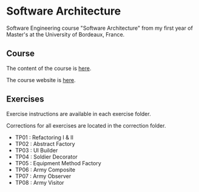 # Software Architecture

Software Engineering course "Software Architecture" from my first year of Master's at the University of Bordeaux, France.

## Course

The content of the course is [here](https://github.com/maphdev/M1_Software_Architecture/blob/master/Cours_AL.pdf).

The course website is [here](http://www.labri.fr/perso/auber/ALM1GL/index.html).

## Exercises

Exercise instructions are available in each exercise folder.

Corrections for all exercises are located in the correction folder.

- TP01 : Refactoring I & II
- TP02 : Abstract Factory
- TP03 : UI Builder
- TP04 : Soldier Decorator
- TP05 : Equipment Method Factory
- TP06 : Army Composite
- TP07 : Army Observer
- TP08 : Army Visitor
